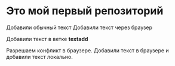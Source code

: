 # Это мой первый репозиторий

Добавили обычный текст
Добавили текст через браузер

Добавили текст в ветке **textadd**

Разрешаем конфликт в браузере. Добавили текст в браузере и добавили текст локально.
